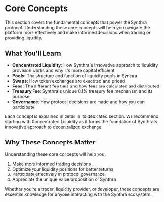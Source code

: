 # Core Concepts

This section covers the fundamental concepts that power the Synthra protocol. Understanding these core concepts will help you navigate the platform more effectively and make informed decisions when trading or providing liquidity.

## What You'll Learn

- **Concentrated Liquidity**: How Synthra's innovative approach to liquidity provision works and why it's more capital efficient
- **Pools**: The structure and function of liquidity pools in Synthra
- **Swaps**: How token exchanges are executed and priced
- **Fees**: The different fee tiers and how fees are calculated and distributed
- **Treasury Fee**: Synthra's unique 0.1% treasury fee mechanism and its purpose
- **Governance**: How protocol decisions are made and how you can participate

Each concept is explained in detail in its dedicated section. We recommend starting with Concentrated Liquidity as it forms the foundation of Synthra's innovative approach to decentralized exchange.

## Why These Concepts Matter

Understanding these core concepts will help you:

1. Make more informed trading decisions
2. Optimize your liquidity positions for better returns
3. Participate effectively in protocol governance
4. Appreciate the unique value proposition of Synthra

Whether you're a trader, liquidity provider, or developer, these concepts are essential knowledge for anyone interacting with the Synthra ecosystem.
